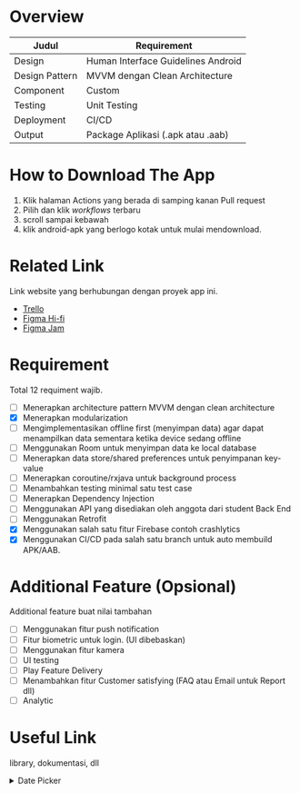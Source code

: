 # Overview

| Judul | Requirement |
| --- | --- |
| Design | Human Interface Guidelines Android |
| Design Pattern | MVVM dengan Clean Architecture |
| Component | Custom |
| Testing | Unit Testing |
| Deployment | CI/CD |
| Output | Package Aplikasi (.apk atau .aab) |

# How to Download The App
1. Klik halaman Actions yang berada di samping kanan Pull request
2. Pilih dan klik _workflows_ terbaru
3. scroll sampai kebawah
4. klik android-apk yang berlogo kotak untuk mulai mendownload.

# Related Link
Link website yang berhubungan dengan proyek app ini.

- [Trello](https://trello.com/invite/b/CItZNqXi/ATTI55da11c4e8063b4cd2e895f261c84138D13DC3DD/rajawali-air-tim-7)
- [Figma Hi-fi](https://www.figma.com/file/CqLxp63OoBEAqKdwJcmXlV/Tim-7---%5BFlight-Ticketing%5D-Final-Project?type=design&node-id=4156%3A1049&mode=design&t=c6P4kZ1ScgCo5EjI-1)
- [Figma Jam](https://www.figma.com/file/l04I8GmpuOIBgzDfWEqSzz/Emphatize%2C-Define%2C-Ideate---PM-Tim-7-Final-Project?type=whiteboard&node-id=0%3A1&t=UZUeHLQ6jphiwrQd-1)
  
# Requirement
Total 12 requiment wajib.

- [ ] Menerapkan architecture pattern MVVM dengan clean architecture
- [x] Menerapkan modularization
- [ ] Mengimplementasikan offline first (menyimpan data) agar dapat menampilkan data sementara ketika device sedang offline
- [ ] Menggunakan Room untuk menyimpan data ke local database
- [ ] Menerapkan data store/shared preferences untuk penyimpanan key-value
- [ ] Menerapkan coroutine/rxjava untuk background process
- [ ] Menambahkan testing minimal satu test case
- [ ] Menerapkan Dependency Injection
- [ ] Menggunakan API yang disediakan oleh anggota dari student Back End
- [ ] Menggunakan Retrofit
- [x] Menggunakan salah satu fitur Firebase contoh crashlytics
- [x] Menggunakan CI/CD pada salah satu branch untuk auto membuild APK/AAB.

# Additional Feature (Opsional)
Additional feature buat nilai tambahan

- [ ] Menggunakan fitur push notification
- [ ] Fitur biometric untuk login. (UI dibebaskan)
- [ ] Menggunakan fitur kamera
- [ ] UI testing
- [ ] Play Feature Delivery
- [ ] Menambahkan fitur Customer satisfying (FAQ atau Email untuk Report dll)
- [ ] Analytic

# Useful Link
library, dokumentasi, dll

<details>
<summary>Date Picker</summary>

- [material.io](https://m3.material.io/components/date-pickers/guidelines)
- [material.io GitHub docs](https://github.com/material-components/material-components-android/blob/master/docs/components/DatePicker.md)

</details>

